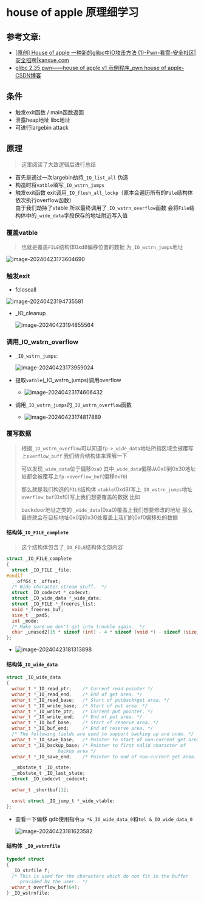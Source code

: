 # house of apple 原理细学习

## 参考文章:

- [[原创\] House of apple 一种新的glibc中IO攻击方法 (1)-Pwn-看雪-安全社区|安全招聘|kanxue.com](https://bbs.kanxue.com/thread-273418.htm)
- [glibc 2.35 pwn——house of apple v1 示例程序_pwn house of apple-CSDN博客](https://blog.csdn.net/qq_54218833/article/details/128624427)

## 条件 

- 触发exit函数 / main函数返回
- 泄露heap地址 libc地址
- 可进行largebin attack

## 原理

> 这里阅读了大致逻辑后进行总结

- 首先是通过一次largebin劫持`_IO_list_all` 伪造	
- 构造时将`vatble`填写`_IO_wstrn_jumps` 
- 触发exit函数 exit调用`_IO_flush_all_lockp`（原本会遍历所有的`File`结构体依次执行overflow函数）<br>由于我们劫持了vtable 所以最终调用了`_IO_wstrn_overflow`函数 会将`File`结构体中的`_wide_data`字段保存的地址附近写入值

### 覆盖vatble

> 也就是覆盖`FILE`结构体0xd8偏移位置的数据 为`_IO_wstrn_jumps`地址

![image-20240423173604690](https://awaqwqa.github.io/img/house_of_apple/image-20240423173604690.png)

### 触发exit

- fcloseall

![image-20240423194735581](C:\Users\NewOm\AppData\Roaming\Typora\typora-user-images\image-20240423194735581.png)

- _IO_cleanup

  ![image-20240423194855564](C:\Users\NewOm\AppData\Roaming\Typora\typora-user-images\image-20240423194855564.png)

### 调用_IO_wstrn_overflow

- `_IO_wstrn_jumps`:

  ![image-20240423173959024](https://awaqwqa.github.io/img/house_of_apple/image-20240423173959024.png)

- 提取`vatble`(_IO_wstrn_jumps)调用overflow
  - ![image-20240423174606432](https://awaqwqa.github.io/img/house_of_apple/image-20240423174606432.png)

- 调用`_IO_wstrn_jumps`的`_IO_wstrn_overflow`函数
  - ![image-20240423174817889](https://awaqwqa.github.io/img/house_of_apple/image-20240423174817889.png)

### 覆写数据

> 根据`_IO_wstrn_overflow`可以知道`fp->_wide_data`地址所指区域会被覆写上`overflow_buff` 我们结合结构体来理解一下
>
> 可以发现`_wide_data`位于偏移`0xa0` 其中`_wide_data`偏移从0x0到0x30地址处都会被覆写上`fp->overflow_buf`(偏移`0xf0`)
>
> 那么就是我们构造的`FILE`结构体 `vtable`(0xd8)写上`_IO_wstrn_jumps`地址 `overflow_buf`(0xf0)写上我们想要覆盖的数据 比如
>
> backdoor地址之类的 `_wide_data`(0xa0)覆盖上我们想要修改的地址 那么最终就会在目标地址0x0到0x30处覆盖上我们的0xf0偏移处的数据  

#### 结构体`_IO_FILE_complete`

> 这个结构体包含了`_IO_FILE`结构体全部内容

```c
struct _IO_FILE_complete
{
  struct _IO_FILE _file;
#endif
  __off64_t _offset;
  /* Wide character stream stuff.  */
  struct _IO_codecvt *_codecvt;
  struct _IO_wide_data *_wide_data;
  struct _IO_FILE *_freeres_list;
  void *_freeres_buf;
  size_t __pad5;
  int _mode;
  /* Make sure we don't get into trouble again.  */
  char _unused2[15 * sizeof (int) - 4 * sizeof (void *) - sizeof (size_t)];
};
```

- ![image-20240423181313898](https://awaqwqa.github.io/img/house_of_apple/image-20240423181313898.png)

#### 结构体`_IO_wide_data`

```c
struct _IO_wide_data
{
  wchar_t *_IO_read_ptr;	/* Current read pointer */
  wchar_t *_IO_read_end;	/* End of get area. */
  wchar_t *_IO_read_base;	/* Start of putback+get area. */
  wchar_t *_IO_write_base;	/* Start of put area. */
  wchar_t *_IO_write_ptr;	/* Current put pointer. */
  wchar_t *_IO_write_end;	/* End of put area. */
  wchar_t *_IO_buf_base;	/* Start of reserve area. */
  wchar_t *_IO_buf_end;		/* End of reserve area. */
  /* The following fields are used to support backing up and undo. */
  wchar_t *_IO_save_base;	/* Pointer to start of non-current get area. */
  wchar_t *_IO_backup_base;	/* Pointer to first valid character of
				   backup area */
  wchar_t *_IO_save_end;	/* Pointer to end of non-current get area. */

  __mbstate_t _IO_state;
  __mbstate_t _IO_last_state;
  struct _IO_codecvt _codecvt;

  wchar_t _shortbuf[1];

  const struct _IO_jump_t *_wide_vtable;
};
```

- 查看一下偏移 gdb使用指令:`p *&_IO_wide_data_0`和`tel &_IO_wide_data_0` 

  ![image-20240423181623582](https://awaqwqa.github.io/img/house_of_apple/image-20240423181623582.png)

#### 结构体` _IO_wstrnfile`

```c
typedef struct
{
  _IO_strfile f;
  /* This is used for the characters which do not fit in the buffer
     provided by the user.  */
  wchar_t overflow_buf[64];
} _IO_wstrnfile;
```



